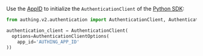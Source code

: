 Use the [AppID](/guides/faqs/get-app-id-and-secret.md) to initialize the `AuthenticationClient` of the [Python SDK](/en/reference/sdk-for-python/):

```python
from authing.v2.authentication import AuthenticationClient, AuthenticationClientOptions

authentication_client = AuthenticationClient(
  options=AuthenticationClientOptions(
    app_id='AUTHING_APP_ID'
))
```

